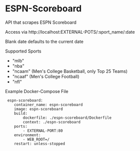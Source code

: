 # ESPN-Scoreboard
API that scrapes ESPN Scoreboard

Access via http://localhost:EXTERNAL-POTS/:sport_name/:date

Blank date defaults to the current date

Supported Sports
* "mlb"
* "nba"
* "ncaam" (Men's College Basketball, only Top 25 Teams) 
* "ncaaf" (Men's College Football)
* "nfl"

Example Docker-Compose File

     espn-scoreboard:
        container_name: espn-scoreboard
        image: espn-scoreboard
        build:
            dockerfile: ./espn-scoreboard/Dockerfile
            context: ./espn-scoreboard
        ports:
            - EXTERNAL-PORT:80
        environment:
            - WEB_ROOT=/
        restart: unless-stopped
